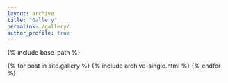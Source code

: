 ```yaml
---
layout: archive
title: "Gallery"
permalink: /gallery/
author_profile: true
---
```


{% include base_path %}

{% for post in site.gallery %}
  {% include archive-single.html %}
{% endfor %}